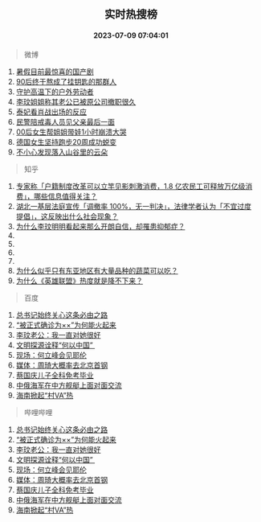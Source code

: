 <div align="center"><h2>实时热搜榜</h2><h4>2023-07-09 07:04:01</h4></div>

> 微博  

1. [暑假目前最惊喜的国产剧](https://s.weibo.com/weibo?q=%E6%9A%91%E5%81%87%E7%9B%AE%E5%89%8D%E6%9C%80%E6%83%8A%E5%96%9C%E7%9A%84%E5%9B%BD%E4%BA%A7%E5%89%A7&t=31&band_rank=1&Refer=top)<br />
2. [90后终于熬成了挂钥匙的那群人](https://s.weibo.com/weibo?q=%2390%E5%90%8E%E7%BB%88%E4%BA%8E%E7%86%AC%E6%88%90%E4%BA%86%E6%8C%82%E9%92%A5%E5%8C%99%E7%9A%84%E9%82%A3%E7%BE%A4%E4%BA%BA%23&t=31&band_rank=2&Refer=top)<br />
3. [守护高温下的户外劳动者](https://s.weibo.com/weibo?q=%23%E5%AE%88%E6%8A%A4%E9%AB%98%E6%B8%A9%E4%B8%8B%E7%9A%84%E6%88%B7%E5%A4%96%E5%8A%B3%E5%8A%A8%E8%80%85%23&t=31&band_rank=3&Refer=top)<br />
4. [李玟姐姐称其老公已被原公司撤职很久](https://s.weibo.com/weibo?q=%23%E6%9D%8E%E7%8E%9F%E5%A7%90%E5%A7%90%E7%A7%B0%E5%85%B6%E8%80%81%E5%85%AC%E5%B7%B2%E8%A2%AB%E5%8E%9F%E5%85%AC%E5%8F%B8%E6%92%A4%E8%81%8C%E5%BE%88%E4%B9%85%23&t=31&band_rank=4&Refer=top)<br />
5. [泰妃看肖战出场的反应](https://s.weibo.com/weibo?q=%23%E6%B3%B0%E5%A6%83%E7%9C%8B%E8%82%96%E6%88%98%E5%87%BA%E5%9C%BA%E7%9A%84%E5%8F%8D%E5%BA%94%23&t=31&band_rank=5&Refer=top)<br />
6. [民警陪戒毒人员见父亲最后一面](https://s.weibo.com/weibo?q=%23%E6%B0%91%E8%AD%A6%E9%99%AA%E6%88%92%E6%AF%92%E4%BA%BA%E5%91%98%E8%A7%81%E7%88%B6%E4%BA%B2%E6%9C%80%E5%90%8E%E4%B8%80%E9%9D%A2%23&t=31&band_rank=6&Refer=top)<br />
7. [00后女生帮姐姐带娃1小时崩溃大哭](https://s.weibo.com/weibo?q=%2300%E5%90%8E%E5%A5%B3%E7%94%9F%E5%B8%AE%E5%A7%90%E5%A7%90%E5%B8%A6%E5%A8%831%E5%B0%8F%E6%97%B6%E5%B4%A9%E6%BA%83%E5%A4%A7%E5%93%AD%23&t=31&band_rank=7&Refer=top)<br />
8. [德国女生坚持跑步20周成功蜕变](https://s.weibo.com/weibo?q=%E5%BE%B7%E5%9B%BD%E5%A5%B3%E7%94%9F%E5%9D%9A%E6%8C%81%E8%B7%91%E6%AD%A520%E5%91%A8%E6%88%90%E5%8A%9F%E8%9C%95%E5%8F%98&t=31&band_rank=8&Refer=top)<br />
9. [不小心发现落入山谷里的云朵](https://s.weibo.com/weibo?q=%23%E4%B8%8D%E5%B0%8F%E5%BF%83%E5%8F%91%E7%8E%B0%E8%90%BD%E5%85%A5%E5%B1%B1%E8%B0%B7%E9%87%8C%E7%9A%84%E4%BA%91%E6%9C%B5%23&t=31&band_rank=9&Refer=top)<br />

> 知乎  

1. [专家称「户籍制度改革可以立竿见影刺激消费，1.8 亿农民工可释放万亿级消费」，哪些信息值得关注？](https://www.zhihu.com/question/611031698)<br />
2. [湖北一基层法庭宣传「调撤率 100%，无一判决」，法律学者认为「不宜过度提倡」，这反映出什么社会现象？](https://www.zhihu.com/question/610470335)<br />
3. [为什么李玟明明看起来那么开朗自信，却罹患抑郁症？](https://www.zhihu.com/question/610557808)<br />
4. []()<br />
5. []()<br />
6. []()<br />
7. []()<br />
8. [为什么似乎只有东亚地区有大量品种的蔬菜可以吃？](https://www.zhihu.com/question/37240268)<br />
9. [为什么《英雄联盟》热度就是降不下来？](https://www.zhihu.com/question/582973653)<br />

> 百度  

1. [总书记始终关心这条必由之路](https://www.baidu.com/s?wd=%E6%80%BB%E4%B9%A6%E8%AE%B0%E5%A7%8B%E7%BB%88%E5%85%B3%E5%BF%83%E8%BF%99%E6%9D%A1%E5%BF%85%E7%94%B1%E4%B9%8B%E8%B7%AF&sa=fyb_news&rsv_dl=fyb_news)<br />
2. [“被正式确诊为××”为何能火起来](https://www.baidu.com/s?wd=%E2%80%9C%E8%A2%AB%E6%AD%A3%E5%BC%8F%E7%A1%AE%E8%AF%8A%E4%B8%BA%C3%97%C3%97%E2%80%9D%E4%B8%BA%E4%BD%95%E8%83%BD%E7%81%AB%E8%B5%B7%E6%9D%A5&sa=fyb_news&rsv_dl=fyb_news)<br />
3. [李玟老公：我一直对她很好](https://www.baidu.com/s?wd=%E6%9D%8E%E7%8E%9F%E8%80%81%E5%85%AC%EF%BC%9A%E6%88%91%E4%B8%80%E7%9B%B4%E5%AF%B9%E5%A5%B9%E5%BE%88%E5%A5%BD&sa=fyb_news&rsv_dl=fyb_news)<br />
4. [文明探源诠释“何以中国” ](https://www.baidu.com/s?wd=%E6%96%87%E6%98%8E%E6%8E%A2%E6%BA%90%E8%AF%A0%E9%87%8A%E2%80%9C%E4%BD%95%E4%BB%A5%E4%B8%AD%E5%9B%BD%E2%80%9D%C2%A0&sa=fyb_news&rsv_dl=fyb_news)<br />
5. [现场：何立峰会见耶伦](https://www.baidu.com/s?wd=%E7%8E%B0%E5%9C%BA%EF%BC%9A%E4%BD%95%E7%AB%8B%E5%B3%B0%E4%BC%9A%E8%A7%81%E8%80%B6%E4%BC%A6&sa=fyb_news&rsv_dl=fyb_news)<br />
6. [媒体：周琦大概率去北京首钢](https://www.baidu.com/s?wd=%E5%AA%92%E4%BD%93%EF%BC%9A%E5%91%A8%E7%90%A6%E5%A4%A7%E6%A6%82%E7%8E%87%E5%8E%BB%E5%8C%97%E4%BA%AC%E9%A6%96%E9%92%A2&sa=fyb_news&rsv_dl=fyb_news)<br />
7. [蔡国庆儿子全科免考毕业](https://www.baidu.com/s?wd=%E8%94%A1%E5%9B%BD%E5%BA%86%E5%84%BF%E5%AD%90%E5%85%A8%E7%A7%91%E5%85%8D%E8%80%83%E6%AF%95%E4%B8%9A&sa=fyb_news&rsv_dl=fyb_news)<br />
8. [中俄海军在中方舰艇上面对面交流](https://www.baidu.com/s?wd=%E4%B8%AD%E4%BF%84%E6%B5%B7%E5%86%9B%E5%9C%A8%E4%B8%AD%E6%96%B9%E8%88%B0%E8%89%87%E4%B8%8A%E9%9D%A2%E5%AF%B9%E9%9D%A2%E4%BA%A4%E6%B5%81&sa=fyb_news&rsv_dl=fyb_news)<br />
9. [海南掀起“村VA”热](https://www.baidu.com/s?wd=%E6%B5%B7%E5%8D%97%E6%8E%80%E8%B5%B7%E2%80%9C%E6%9D%91VA%E2%80%9D%E7%83%AD&sa=fyb_news&rsv_dl=fyb_news)<br />

> 哔哩哔哩  

1. [总书记始终关心这条必由之路](https://www.baidu.com/s?wd=%E6%80%BB%E4%B9%A6%E8%AE%B0%E5%A7%8B%E7%BB%88%E5%85%B3%E5%BF%83%E8%BF%99%E6%9D%A1%E5%BF%85%E7%94%B1%E4%B9%8B%E8%B7%AF&sa=fyb_news&rsv_dl=fyb_news)<br />
2. [“被正式确诊为××”为何能火起来](https://www.baidu.com/s?wd=%E2%80%9C%E8%A2%AB%E6%AD%A3%E5%BC%8F%E7%A1%AE%E8%AF%8A%E4%B8%BA%C3%97%C3%97%E2%80%9D%E4%B8%BA%E4%BD%95%E8%83%BD%E7%81%AB%E8%B5%B7%E6%9D%A5&sa=fyb_news&rsv_dl=fyb_news)<br />
3. [李玟老公：我一直对她很好](https://www.baidu.com/s?wd=%E6%9D%8E%E7%8E%9F%E8%80%81%E5%85%AC%EF%BC%9A%E6%88%91%E4%B8%80%E7%9B%B4%E5%AF%B9%E5%A5%B9%E5%BE%88%E5%A5%BD&sa=fyb_news&rsv_dl=fyb_news)<br />
4. [文明探源诠释“何以中国” ](https://www.baidu.com/s?wd=%E6%96%87%E6%98%8E%E6%8E%A2%E6%BA%90%E8%AF%A0%E9%87%8A%E2%80%9C%E4%BD%95%E4%BB%A5%E4%B8%AD%E5%9B%BD%E2%80%9D%C2%A0&sa=fyb_news&rsv_dl=fyb_news)<br />
5. [现场：何立峰会见耶伦](https://www.baidu.com/s?wd=%E7%8E%B0%E5%9C%BA%EF%BC%9A%E4%BD%95%E7%AB%8B%E5%B3%B0%E4%BC%9A%E8%A7%81%E8%80%B6%E4%BC%A6&sa=fyb_news&rsv_dl=fyb_news)<br />
6. [媒体：周琦大概率去北京首钢](https://www.baidu.com/s?wd=%E5%AA%92%E4%BD%93%EF%BC%9A%E5%91%A8%E7%90%A6%E5%A4%A7%E6%A6%82%E7%8E%87%E5%8E%BB%E5%8C%97%E4%BA%AC%E9%A6%96%E9%92%A2&sa=fyb_news&rsv_dl=fyb_news)<br />
7. [蔡国庆儿子全科免考毕业](https://www.baidu.com/s?wd=%E8%94%A1%E5%9B%BD%E5%BA%86%E5%84%BF%E5%AD%90%E5%85%A8%E7%A7%91%E5%85%8D%E8%80%83%E6%AF%95%E4%B8%9A&sa=fyb_news&rsv_dl=fyb_news)<br />
8. [中俄海军在中方舰艇上面对面交流](https://www.baidu.com/s?wd=%E4%B8%AD%E4%BF%84%E6%B5%B7%E5%86%9B%E5%9C%A8%E4%B8%AD%E6%96%B9%E8%88%B0%E8%89%87%E4%B8%8A%E9%9D%A2%E5%AF%B9%E9%9D%A2%E4%BA%A4%E6%B5%81&sa=fyb_news&rsv_dl=fyb_news)<br />
9. [海南掀起“村VA”热](https://www.baidu.com/s?wd=%E6%B5%B7%E5%8D%97%E6%8E%80%E8%B5%B7%E2%80%9C%E6%9D%91VA%E2%80%9D%E7%83%AD&sa=fyb_news&rsv_dl=fyb_news)<br />
